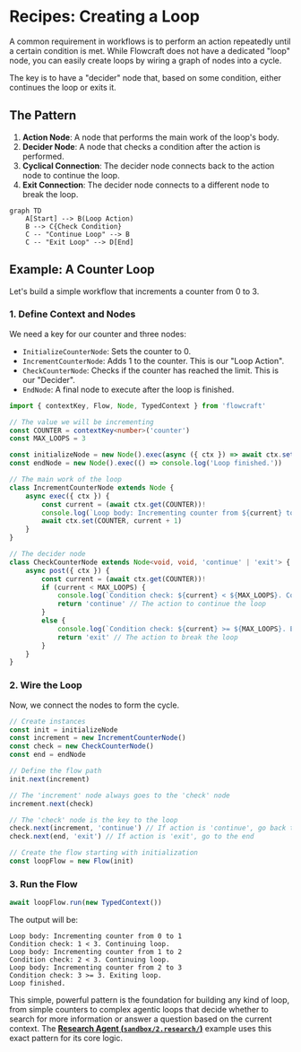 # Recipes: Creating a Loop

A common requirement in workflows is to perform an action repeatedly until a certain condition is met. While Flowcraft does not have a dedicated "loop" node, you can easily create loops by wiring a graph of nodes into a cycle.

The key is to have a "decider" node that, based on some condition, either continues the loop or exits it.

## The Pattern

1. **Action Node**: A node that performs the main work of the loop's body.
2. **Decider Node**: A node that checks a condition after the action is performed.
3. **Cyclical Connection**: The decider node connects back to the action node to continue the loop.
4. **Exit Connection**: The decider node connects to a different node to break the loop.

```mermaid
graph TD
    A[Start] --> B(Loop Action)
    B --> C{Check Condition}
    C -- "Continue Loop" --> B
    C -- "Exit Loop" --> D[End]
```

## Example: A Counter Loop

Let's build a simple workflow that increments a counter from 0 to 3.

### 1. Define Context and Nodes

We need a key for our counter and three nodes:

- `InitializeCounterNode`: Sets the counter to 0.
- `IncrementCounterNode`: Adds 1 to the counter. This is our "Loop Action".
- `CheckCounterNode`: Checks if the counter has reached the limit. This is our "Decider".
- `EndNode`: A final node to execute after the loop is finished.

```typescript
import { contextKey, Flow, Node, TypedContext } from 'flowcraft'

// The value we will be incrementing
const COUNTER = contextKey<number>('counter')
const MAX_LOOPS = 3

const initializeNode = new Node().exec(async ({ ctx }) => await ctx.set(COUNTER, 0))
const endNode = new Node().exec(() => console.log('Loop finished.'))

// The main work of the loop
class IncrementCounterNode extends Node {
	async exec({ ctx }) {
		const current = (await ctx.get(COUNTER))!
		console.log(`Loop body: Incrementing counter from ${current} to ${current + 1}`)
		await ctx.set(COUNTER, current + 1)
	}
}

// The decider node
class CheckCounterNode extends Node<void, void, 'continue' | 'exit'> {
	async post({ ctx }) {
		const current = (await ctx.get(COUNTER))!
		if (current < MAX_LOOPS) {
			console.log(`Condition check: ${current} < ${MAX_LOOPS}. Continuing loop.`)
			return 'continue' // The action to continue the loop
		}
		else {
			console.log(`Condition check: ${current} >= ${MAX_LOOPS}. Exiting loop.`)
			return 'exit' // The action to break the loop
		}
	}
}
```

### 2. Wire the Loop

Now, we connect the nodes to form the cycle.

```typescript
// Create instances
const init = initializeNode
const increment = new IncrementCounterNode()
const check = new CheckCounterNode()
const end = endNode

// Define the flow path
init.next(increment)

// The 'increment' node always goes to the 'check' node
increment.next(check)

// The 'check' node is the key to the loop
check.next(increment, 'continue') // If action is 'continue', go back to increment
check.next(end, 'exit') // If action is 'exit', go to the end

// Create the flow starting with initialization
const loopFlow = new Flow(init)
```

### 3. Run the Flow

```typescript
await loopFlow.run(new TypedContext())
```

The output will be:

```
Loop body: Incrementing counter from 0 to 1
Condition check: 1 < 3. Continuing loop.
Loop body: Incrementing counter from 1 to 2
Condition check: 2 < 3. Continuing loop.
Loop body: Incrementing counter from 2 to 3
Condition check: 3 >= 3. Exiting loop.
Loop finished.
```

This simple, powerful pattern is the foundation for building any kind of loop, from simple counters to complex agentic loops that decide whether to search for more information or answer a question based on the current context. The **[Research Agent (`sandbox/2.research/`)](https://github.com/gorango/flowcraft/tree/master/sandbox/2.research/)** example uses this exact pattern for its core logic.
